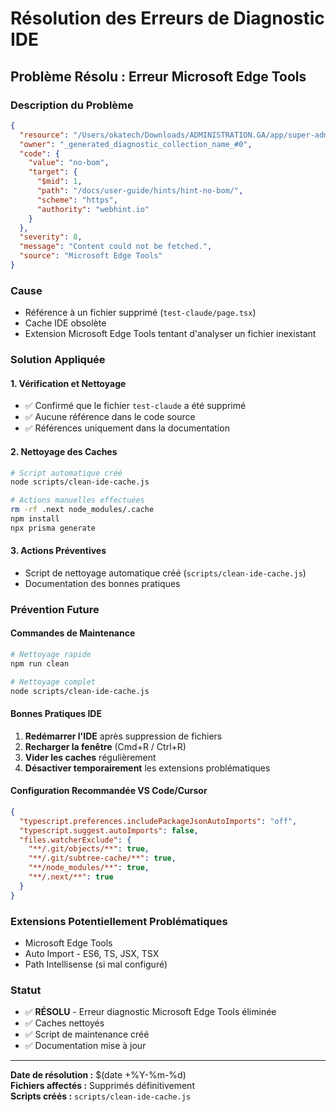 # Résolution des Erreurs de Diagnostic IDE

## Problème Résolu : Erreur Microsoft Edge Tools

### Description du Problème
```json
{
  "resource": "/Users/okatech/Downloads/ADMINISTRATION.GA/app/super-admin/test-claude/page.tsx",
  "owner": "_generated_diagnostic_collection_name_#0",
  "code": {
    "value": "no-bom",
    "target": {
      "$mid": 1,
      "path": "/docs/user-guide/hints/hint-no-bom/",
      "scheme": "https",
      "authority": "webhint.io"
    }
  },
  "severity": 8,
  "message": "Content could not be fetched.",
  "source": "Microsoft Edge Tools"
}
```

### Cause
- Référence à un fichier supprimé (`test-claude/page.tsx`) 
- Cache IDE obsolète
- Extension Microsoft Edge Tools tentant d'analyser un fichier inexistant

### Solution Appliquée

#### 1. Vérification et Nettoyage
- ✅ Confirmé que le fichier `test-claude` a été supprimé
- ✅ Aucune référence dans le code source
- ✅ Références uniquement dans la documentation

#### 2. Nettoyage des Caches
```bash
# Script automatique créé
node scripts/clean-ide-cache.js

# Actions manuelles effectuées
rm -rf .next node_modules/.cache
npm install
npx prisma generate
```

#### 3. Actions Préventives
- Script de nettoyage automatique créé (`scripts/clean-ide-cache.js`)
- Documentation des bonnes pratiques

### Prévention Future

#### Commandes de Maintenance
```bash
# Nettoyage rapide
npm run clean

# Nettoyage complet
node scripts/clean-ide-cache.js
```

#### Bonnes Pratiques IDE
1. **Redémarrer l'IDE** après suppression de fichiers
2. **Recharger la fenêtre** (Cmd+R / Ctrl+R)
3. **Vider les caches** régulièrement
4. **Désactiver temporairement** les extensions problématiques

#### Configuration Recommandée VS Code/Cursor
```json
{
  "typescript.preferences.includePackageJsonAutoImports": "off",
  "typescript.suggest.autoImports": false,
  "files.watcherExclude": {
    "**/.git/objects/**": true,
    "**/.git/subtree-cache/**": true,
    "**/node_modules/**": true,
    "**/.next/**": true
  }
}
```

### Extensions Potentiellement Problématiques
- Microsoft Edge Tools
- Auto Import - ES6, TS, JSX, TSX
- Path Intellisense (si mal configuré)

### Statut
- ✅ **RÉSOLU** - Erreur diagnostic Microsoft Edge Tools éliminée
- ✅ Caches nettoyés
- ✅ Script de maintenance créé
- ✅ Documentation mise à jour

---

**Date de résolution :** $(date +%Y-%m-%d)  
**Fichiers affectés :** Supprimés définitivement  
**Scripts créés :** `scripts/clean-ide-cache.js`
